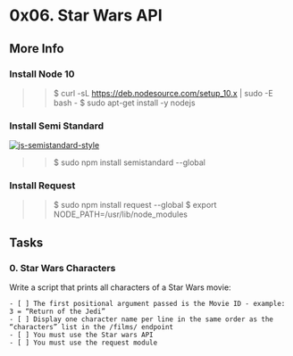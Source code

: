 # 0x06. Star Wars API

## More Info

### Install Node 10

>> $ curl -sL https://deb.nodesource.com/setup_10.x | sudo -E bash -
>> $ sudo apt-get install -y nodejs

### Install Semi Standard

[![js-semistandard-style](https://raw.githubusercontent.com/standard/semistandard/master/badge.svg)](https://github.com/standard/semistandard)

>> $ sudo npm install semistandard --global

### Install Request
>> $ sudo npm install request --global
>> $ export NODE_PATH=/usr/lib/node_modules

## Tasks


### 0. Star Wars Characters

Write a script that prints all characters of a Star Wars movie:

    - [ ] The first positional argument passed is the Movie ID - example: 3 = “Return of the Jedi”
    - [ ] Display one character name per line in the same order as the “characters” list in the /films/ endpoint
    - [ ] You must use the Star wars API
    - [ ] You must use the request module


